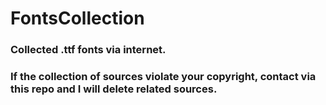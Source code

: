 # FontsCollection
### Collected .ttf fonts via internet.  
### If the collection of sources violate your copyright, contact via this repo and I will delete related sources.  
